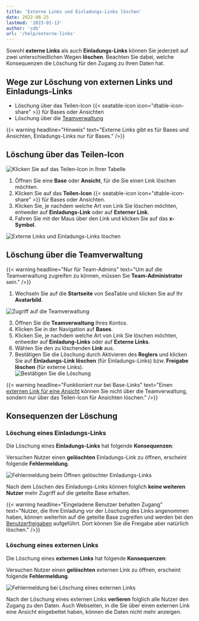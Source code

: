 ```yaml
---
title: 'Externe Links und Einladungs-Links löschen'
date: 2022-08-25
lastmod: '2023-01-13'
author: 'cdb'
url: '/help/externe-links'
---
```


Sowohl **externe Links** als auch **Einladungs-Links** können Sie jederzeit auf zwei unterschiedlichen Wegen **löschen**. Beachten Sie dabei, welche Konsequenzen die Löschung für den Zugang zu Ihren Daten hat.

## Wege zur Löschung von externen Links und Einladungs-Links

- Löschung über das Teilen-Icon {{< seatable-icon icon="dtable-icon-share" >}} für Bases oder Ansichten
- Löschung über die [Teamverwaltung](https://seatable.io/docs/teamverwaltung-abonnement/die-funktionen-der-teamverwaltung-in-der-uebersicht/)

{{< warning  headline="Hinweis"  text="Externe Links gibt es für Bases und Ansichten, Einladungs-Links nur für Bases." />}}

## Löschung über das Teilen-Icon

![Klicken Sie auf das Teilen-Icon in Ihrer Tabelle](images/share-single-tablesheets-from-the-base-options.png)

1. Öffnen Sie eine **Base** oder **Ansicht**, für die Sie einen Link löschen möchten.
2. Klicken Sie auf das **Teilen-Icon** {{< seatable-icon icon="dtable-icon-share" >}} für Bases oder Ansichten.
3. Klicken Sie, je nachdem welche Art von Link Sie löschen möchten, entweder auf **Einladungs-Link** oder auf **Externer Link**.
4. Fahren Sie mit der Maus über den Link und klicken Sie auf das **x-Symbol**.

![Externe Links und Einladungs-Links löschen](images/delete-invitation-and-external-links.jpg)

## Löschung über die Teamverwaltung

{{< warning  headline="Nur für Team-Admins"  text="Um auf die Teamverwaltung zugreifen zu können, müssen Sie **Team-Administrator** sein." />}}

1. Wechseln Sie auf die **Startseite** von SeaTable und klicken Sie auf Ihr **Avatarbild**.

![Zugriff auf die Teamverwaltung](images/Zugriff-auf-die-Teamverwaltung.png)

3. Öffnen Sie die **Teamverwaltung** Ihres Kontos.
4. Klicken Sie in der Navigation auf **Bases**.
5. Klicken Sie, je nachdem welche Art von Link Sie löschen möchten, entweder auf **Einladung-Links** oder auf **Externe Links**.
6. Wählen Sie den zu löschenden **Link** aus.
7. Bestätigen Sie die Löschung durch Aktivieren des **Reglers** und klicken Sie auf **Einladungs-Link löschen** (für Einladungs-Links) bzw. **Freigabe löschen** (für externe Links).  
   ![Bestätigen Sie die Löschung](images/confirm-delete-invitation-and-external-links-way2.jpg)

{{< warning  headline="Funktioniert nur bei Base-Links"  text="Einen [externen Link für eine Ansicht](https://seatable.io/docs/freigaben/externen-link-fuer-eine-ansicht-erstellen/) können Sie nicht über die Teamverwaltung, sondern nur über das Teilen-Icon für Ansichten löschen." />}}

## Konsequenzen der Löschung

### Löschung eines Einladungs-Links

Die Löschung eines **Einladungs-Links** hat folgende **Konsequenzen**:

Versuchen Nutzer einen **gelöschten** Einladungs-Link zu öffnen, erscheint folgende **Fehlermeldung**.

![Fehlermeldung beim Öffnen gelöschter Einladungs-Links](images/fehlermeldung-geloeschter-einladungs-link.jpg)

Nach dem Löschen des Einladungs-Links können folglich **keine weiteren Nutzer** mehr Zugriff auf die geteilte Base erhalten.

{{< warning  headline="Eingeladene Benutzer behalten Zugang"  text="Nutzer, die Ihre Einladung vor der Löschung des Links angenommen haben, können weiterhin auf die geteilte Base zugreifen und werden bei den [Benutzerfreigaben](https://seatable.io/docs/freigaben/anlegen-einer-benutzerfreigabe/) aufgeführt. Dort können Sie die Freigabe aber natürlich löschen." />}}

### Löschung eines externen Links

Die Löschung eines **externen Links** hat folgende **Konsequenzen**:

Versuchen Nutzer einen **gelöschten** externen Link zu öffnen, erscheint folgende **Fehlermeldung**.

![Fehlermeldung bei Löschung eines externen Links](images/Fehlermeldung-bei-Loeschung-eines-externen-Links.png)

Nach der Löschung eines externen Links **verlieren** folglich alle Nutzer den Zugang zu den Daten. Auch Webseiten, in die Sie über einen externen Link eine Ansicht eingebettet haben, können die Daten nicht mehr anzeigen.
